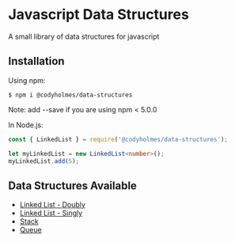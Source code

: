 # Javascript Data Structures

A small library of data structures for javascript

## Installation

Using npm:

```shell
$ npm i @codyholmes/data-structures
```

Note: add --save if you are using npm < 5.0.0

In Node.js:

```ts
const { LinkedList } = require('@codyholmes/data-structures');

let myLinkedList = new LinkedList<number>();
myLinkedList.add(5);
```

## Data Structures Available

- [Linked List - Doubly](src/data-structures/DoublyLinkedList/)
- [Linked List - Singly](src/data-structures/LinkedList/)
- [Stack](src/data-structures/Stack/)
- [Queue](src/data-structures/Queue/)
